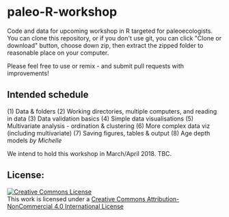 # paleo-R-workshop
Code and data for upcoming workshop in R targeted for paleoecologists. You can clone this repository, or if you don't use git, you can click "Clone or download" button, choose down zip, then extract the zipped folder to reasonable place on your computer. 

Please feel free to use or remix - and submit pull requests with improvements!

## Intended schedule

(1) Data & folders
(2) Working directories, multiple computers, and reading in data
(3) Data validation basics
(4) Simple data visualisations
(5) Multivariate analysis - ordination & clustering
(6) More complex data viz (including multivariate)
(7) Saving figures, tables & output
(8) Age depth models *by Michelle* 

We intend to hold this workshop in March/April 2018. TBC. 


## License:

<a rel="license" href="http://creativecommons.org/licenses/by-nc/4.0/"><img alt="Creative Commons License" style="border-width:0" src="https://i.creativecommons.org/l/by-nc/4.0/88x31.png" /></a><br />This work is licensed under a <a rel="license" href="http://creativecommons.org/licenses/by-nc/4.0/">Creative Commons Attribution-NonCommercial 4.0 International License</a>
